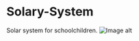 # Solary-System
Solar system for schoolchildren.
![Image alt](https://github.com/Anjeli-art/Solary-Sistem/blob/main/solarysyste.png)
